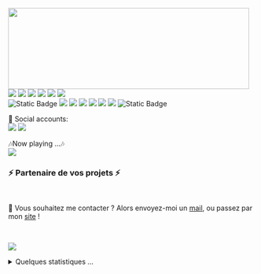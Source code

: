 <p>
  <img align="left" width="490" height="165" src="https://github-readme-stats.vercel.app/api?username=shakhbozpulatov&show_icons=true&hide_border=false&line_height=20&title_color=f69673&icon_color=1b93c9&show_owner=true"/>
  <p>
    <img src="https://img.shields.io/badge/-Visual%20Studio%20Code-23A9F2?style=flat-square&logo=Visual%20Studio%20Code&logoColor=white"/>
    <img src="https://img.shields.io/badge/-Github-181717?style=flat-square&logo=GitHub&logoColor=white"/>
    <img src="https://img.shields.io/badge/-Git-F44D27?style=flat-square&logo=Git&logoColor=white"/>
    <img src="https://img.shields.io/badge/-NPM-CB3837?style=flat-square&logo=NPM&logoColor=white"/>
    <img src="https://img.shields.io/badge/-MySQL-F29111?style=flat-square&logo=MySQL&logoColor=white"/>
    <img src="https://img.shields.io/badge/-Notion-000000?style=flat-square&logo=Notion&logoColor=white"/><br/>
    <img alt="Static Badge" src="https://img.shields.io/badge/-Javascript-F7DF1E?style=flat-square&logo=javascript&logoColor=000">
    <img src="https://img.shields.io/badge/-Node.js-339933?style=flat-square&logo=nodedotjs&logoColor=ffffff">
    <img src="https://img.shields.io/badge/-Vue.js-42B883?style=flat-square&logo=Vue.js&logoColor=white"/>
    <img src="https://img.shields.io/badge/-WebPack-1C78C0?style=flat-square&logo=WebPack&logoColor=white"/>
    <img src="https://img.shields.io/badge/-ESLint-4B32C3?style=flat-square&logo=ESLint&logoColor=white"/>
    <img src="https://img.shields.io/badge/-HTML5-E34F26?style=flat-square&logo=HTML5&logoColor=white"/>
    <img src="https://img.shields.io/badge/-CSS3-1572B6?style=flat-square&logo=CSS3&logoColor=white"/>
    <img alt="Static Badge" src="https://img.shields.io/badge/-Tailwindcss-fff?style=flat-square&logo=tailwindcss&logoColor=06B6D4">
  </p>
</p>
<p>
  📣 Social accounts:<br/>
  <a href="mailto:shakhbozpulatovdev@gmail.com"><img src="https://img.shields.io/badge/e‑mail-D14836.svg?style=for-the-badge&logo=GMail&logoColor=white"/></a>
  <a href="https://linkedin.com/in/shakhbozpulatov"><img src="https://img.shields.io/badge/linkedin-0077B5.svg?style=for-the-badge&logo=linkedin&logoColor=white"/></a>
</p>
<p>
  🎶Now playing ...🎶<br/>
  <a href="https://spotify-github-profile.vercel.app/api/view?uid=315vrmsft6gqbpgq4uchm2ktqg2a&redirect=true">
    <img src="https://spotify-github-profile.vercel.app/api/view?uid=315vrmsft6gqbpgq4uchm2ktqg2a&cover_image=true&theme=novatorem&show_offline=true&background_color=000000&interchange=false&bar_color=53b14f&bar_color_cover=false" />
  </a>
</p>

<h3>⚡️ Partenaire de vos projets ⚡️</h3><br/>

<p>
  🔗 Vous souhaitez me contacter ? Alors envoyez-moi un <a href="mailto:contact@daniels-roth-stan.fr?subject=[GitHub]%20🔥%20Prise%20de%20contact&body=Bonjour%20Stan%2C%0A%0AJe%20viens%20vers%20toi%20aujourd%27hui%20apr%C3%A8s%20avoir%20vu%20ton%20profil%20GitHub%20pour%20...">mail</a>, ou passez par mon <a href="https://daniels-roth-stan.fr">site</a> !
</p><br/>

![](./profile-3d-contrib/profile-green-animate.svg)

<details>
  <summary>Quelques statistiques ...</summary><br/>

<!--START_SECTION:waka-->
![Code Time](http://img.shields.io/badge/Code%20Time-798%20hrs%2028%20mins-blue)

![Profile Views](http://img.shields.io/badge/Profile%20Views-44-blue)

**🐱 My GitHub Data** 

> 📦 122.3 kB Used in GitHub's Storage 
 > 
> 🏆 293 Contributions in the Year 2023
 > 
> 🚫 Not Opted to Hire
 > 
> 📜 16 Public Repositories 
 > 
> 🔑 21 Private Repositories 
 > 
**I'm an Early 🐤** 

```text
🌞 Morning                92 commits          █████░░░░░░░░░░░░░░░░░░░░   18.47 % 
🌆 Daytime                170 commits         █████████░░░░░░░░░░░░░░░░   34.14 % 
🌃 Evening                178 commits         █████████░░░░░░░░░░░░░░░░   35.74 % 
🌙 Night                  58 commits          ███░░░░░░░░░░░░░░░░░░░░░░   11.65 % 
```
📅 **I'm Most Productive on Monday** 

```text
Monday                   90 commits          █████░░░░░░░░░░░░░░░░░░░░   18.07 % 
Tuesday                  73 commits          ████░░░░░░░░░░░░░░░░░░░░░   14.66 % 
Wednesday                78 commits          ████░░░░░░░░░░░░░░░░░░░░░   15.66 % 
Thursday                 64 commits          ███░░░░░░░░░░░░░░░░░░░░░░   12.85 % 
Friday                   65 commits          ███░░░░░░░░░░░░░░░░░░░░░░   13.05 % 
Saturday                 67 commits          ███░░░░░░░░░░░░░░░░░░░░░░   13.45 % 
Sunday                   61 commits          ███░░░░░░░░░░░░░░░░░░░░░░   12.25 % 
```


📊 **This Week I Spent My Time On** 

```text
🕑︎ Time Zone: Asia/Tashkent

💬 Programming Languages: 
JavaScript               6 hrs 47 mins       ███████████████░░░░░░░░░░   60.51 % 
ActionScript             1 hr 12 mins        ███░░░░░░░░░░░░░░░░░░░░░░   10.80 % 
Vue.js                   1 hr 1 min          ██░░░░░░░░░░░░░░░░░░░░░░░   09.07 % 
JSON                     48 mins             ██░░░░░░░░░░░░░░░░░░░░░░░   07.27 % 
Bash                     20 mins             █░░░░░░░░░░░░░░░░░░░░░░░░   03.04 % 

🔥 Editors: 
VS Code                  11 hrs 13 mins      █████████████████████████   100.00 % 

💻 Operating System: 
Windows                  11 hrs 13 mins      █████████████████████████   100.00 % 
```

**I Mostly Code in Vue** 

```text
Vue                      16 repos            ██████████░░░░░░░░░░░░░░░   39.02 % 
JavaScript               13 repos            ████████░░░░░░░░░░░░░░░░░   31.71 % 
TypeScript               5 repos             ███░░░░░░░░░░░░░░░░░░░░░░   12.20 % 
HTML                     4 repos             ██░░░░░░░░░░░░░░░░░░░░░░░   09.76 % 
SCSS                     2 repos             █░░░░░░░░░░░░░░░░░░░░░░░░   04.88 % 
```




 Last Updated on 08/09/2023 00:45:02 UTC
<!--END_SECTION:waka-->
</details>

